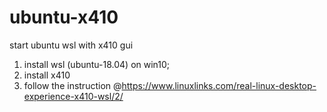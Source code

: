 # ubuntu-x410
start ubuntu wsl with x410 gui

1. install wsl (ubuntu-18.04) on win10;
2. install x410
3. follow the instruction @https://www.linuxlinks.com/real-linux-desktop-experience-x410-wsl/2/
